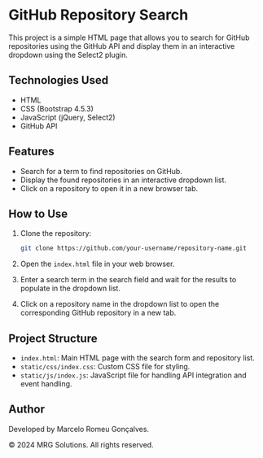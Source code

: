 # GitHub Repository Search

This project is a simple HTML page that allows you to search for GitHub repositories using the GitHub API and display them in an interactive dropdown using the Select2 plugin.

## Technologies Used

- HTML
- CSS (Bootstrap 4.5.3)
- JavaScript (jQuery, Select2)
- GitHub API

## Features

- Search for a term to find repositories on GitHub.
- Display the found repositories in an interactive dropdown list.
- Click on a repository to open it in a new browser tab.

## How to Use

1. Clone the repository:

   ```bash
   git clone https://github.com/your-username/repository-name.git
   ```

2. Open the `index.html` file in your web browser.

3. Enter a search term in the search field and wait for the results to populate in the dropdown list.

4. Click on a repository name in the dropdown list to open the corresponding GitHub repository in a new tab.

## Project Structure

- `index.html`: Main HTML page with the search form and repository list.
- `static/css/index.css`: Custom CSS file for styling.
- `static/js/index.js`: JavaScript file for handling API integration and event handling.

## Author

Developed by Marcelo Romeu Gonçalves.

&copy; 2024 MRG Solutions. All rights reserved.
